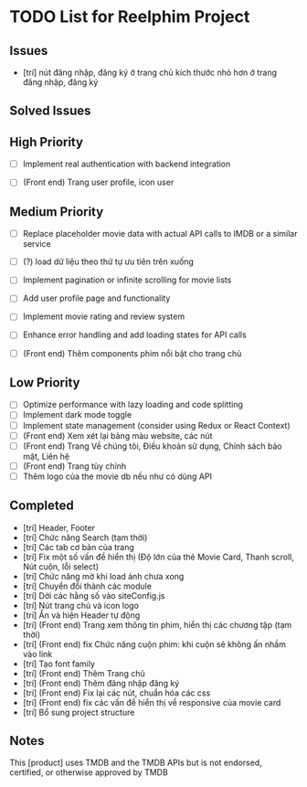 # TODO List for Reelphim Project

## Issues
- [trí] nút đăng nhập, đăng ký ở trang chủ kích thước nhỏ hơn ở trang đăng nhập, đăng ký 

## Solved Issues 

## High Priority
- [ ] Implement real authentication with backend integration
- [ ] (Front end) Trang user profile, icon user


## Medium Priority
- [ ] Replace placeholder movie data with actual API calls to IMDB or a similar service
- [ ] (?) load dữ liệu theo thứ tự ưu tiên trên xuống
- [ ] Implement pagination or infinite scrolling for movie lists
- [ ] Add user profile page and functionality
- [ ] Implement movie rating and review system
- [ ] Enhance error handling and add loading states for API calls
- [ ] (Front end) Thêm components phim nổi bật cho trang chủ



## Low Priority
- [ ] Optimize performance with lazy loading and code splitting
- [ ] Implement dark mode toggle
- [ ] Implement state management (consider using Redux or React Context)
- [ ] (Front end) Xem xét lại bảng màu website, các nút
- [ ] (Front end) Trang Về chúng tôi, Điều khoản sử dụng, Chính sách bảo mật, Liên hệ
- [ ] (Front end) Trang tùy chỉnh
- [ ] Thêm logo của the movie db nếu như có dùng API

## Completed
- [trí] Header, Footer
- [trí] Chức năng Search (tạm thời)
- [trí] Các tab cơ bản của trang
- [trí] Fix một số vấn đề hiển thị (Độ lớn của thẻ Movie Card, Thanh scroll, Nút cuộn, lỗi select)
- [trí] Chức năng mờ khi load ảnh chưa xong
- [trí] Chuyển đổi thành các module
- [trí] Dời các hằng số vào siteConfig.js
- [trí] Nút trang chủ và icon logo
- [trí] Ẩn và hiện Header tự động
- [trí] (Front end) Trang xem thông tin phim, hiển thị các chương tập (tạm thời)
- [trí] (Front end) fix Chức năng cuộn phim: khi cuộn sẽ không ấn nhầm vào link
- [trí] Tạo font family
- [trí] (Front end) Thêm Trang chủ
- [trí] (Front end) Thêm đăng nhập đăng ký
- [trí] (Front end) Fix lại các nút, chuẩn hóa các css
- [trí] (Front end) fix các vấn đề hiển thị về responsive của movie card
- [trí] Bổ sung project structure
## Notes
This [product] uses TMDB and the TMDB APIs but is not endorsed, certified, or otherwise approved by TMDB
